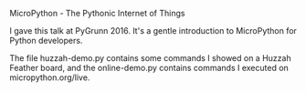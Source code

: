 MicroPython - The Pythonic Internet of Things

I gave this talk at PyGrunn 2016. It's a gentle introduction to MicroPython for Python developers.

The file huzzah-demo.py contains some commands I showed on a Huzzah Feather board, and the online-demo.py
contains commands I executed on micropython.org/live.
